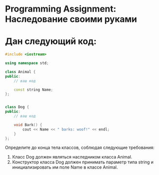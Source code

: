 # Programming Assignment: Наследование своими руками
# Дан следующий код:

```c++
#include <iostream>

using namespace std;

class Animal {
public:
    // ваш код

    const string Name;
};


class Dog {
public:
    // ваш код

    void Bark() {
        cout << Name << " barks: woof!" << endl;
    }
};

```
Определите до конца тела классов, соблюдая следующие требования:
1. Класс Dog должен являться наследником класса Animal.
2. Конструктор класса Dog должен принимать параметр типа string и инициализировать им поле Name в классе Animal.
